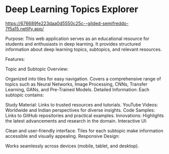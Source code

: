 # Deep Learning Topics Explorer

https://676689fe223daa0d5550c25c--gilded-semifreddo-7f5a15.netlify.app/

Purpose:
This web application serves as an educational resource for students and enthusiasts in deep learning. It provides structured information about deep learning topics, subtopics, and relevant resources.

Features:

Topic and Subtopic Overview:

Organized into tiles for easy navigation.
Covers a comprehensive range of topics such as Neural Networks, Image Processing, CNNs, Transfer Learning, GANs, and Pre-Trained Models.
Detailed Information: Each subtopic contains:

Study Material: Links to trusted resources and tutorials.
YouTube Videos: Worldwide and Indian perspectives for diverse insights.
Code Samples: Links to GitHub repositories and practical examples.
Innovations: Highlights the latest advancements and research in the domain.
Interactive UI:

Clean and user-friendly interface.
Tiles for each subtopic make information accessible and visually appealing.
Responsive Design:

Works seamlessly across devices (mobile, tablet, and desktop).
